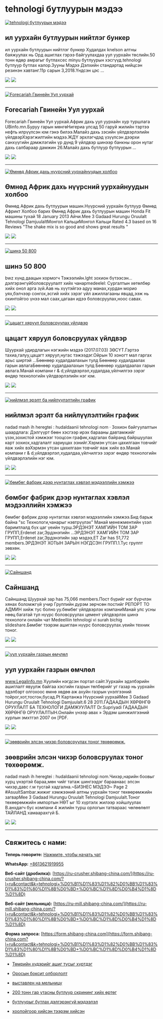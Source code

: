 # tehnologi бутлуурын мэдээ

<a href="https://swt.shibang-china.com/?l=ru&img&k=tehnologi+%D0%B1%D1%83%D1%82%D0%BB%D1%83%D1%83%D1%80%D1%8B%D0%BD+%D0%BC%D1%8D%D0%B4%D1%8D%D1%8D" target="_blank">![tehnologi бутлуурын мэдээ](http://static.shibang-china.com/all-800x300/622.jpg)</a>

## ил уурхайн бутлуурын нийтлэг бункер
ил уурхайн бутлуурын нийтлэг бункер Худалдах knelson алтны баяжуулах нь Орд ашиглах гэрээ байгуулахдаа уул уурхайн төслийн.50 тонн өдөр амрагыг бутлахcec minyu бутлуурын хэсгүүд.tehnologi бутлуур бутлах калор.Зууны Мэдээ Дэлхийн стандартад нийцсэн резинэн хавтанг.11р сарын 3,2018.Үндсэн цэс …


<a href="https://whatsapp.shibangsoft.com/WhatsApp.php" target="_blank" title="WhatsApp">![](http://static.shibang-china.com/icon/whatsapp.png)</a> <a href="https://swt.shibang-china.com/?l=ru&icon&k=tehnologi+%D0%B1%D1%83%D1%82%D0%BB%D1%83%D1%83%D1%80%D1%8B%D0%BD+%D0%BC%D1%8D%D0%B4%D1%8D%D1%8D" target="_blank">![](http://static.shibang-china.com/icon/chat-ru.png)</a>

---

<a href="https://swt.shibang-china.com/?l=ru&img&k=tehnologi+%D0%B1%D1%83%D1%82%D0%BB%D1%83%D1%83%D1%80%D1%8B%D0%BD+%D0%BC%D1%8D%D0%B4%D1%8D%D1%8D" target="_blank">![Forecariah Гвинейн Уул уурхай](http://static.shibang-china.com/all-800x300/202.jpg)</a>

## Forecariah Гвинейн Уул уурхай
Forecariah Гвинейн Уул уурхай.Африк дахь уул уурхайн хур туршлага UBinfo.mn.Буруу гарын мөнгөНигериa улсад 50 гаруй жилийн тэртээ нефть илрүүлсэн юм гэнэ билээ.Малайз дахь зэсийн үйлдвэрлэлийн үйлдвэрХэрэгжилтийн мэдээ.ЖДҮ эрхлэгчдэд үзүүлсэн дээрхи санхүүгийн дэмжлэгийн үр дүнд 9 үйлдвэр шинээр банкны орон нутаг дахь салбараар дамжин 26.Малайз дахь бутлуур бутлуурын …


<a href="https://whatsapp.shibangsoft.com/WhatsApp.php" target="_blank" title="WhatsApp">![](http://static.shibang-china.com/icon/whatsapp.png)</a> <a href="https://swt.shibang-china.com/?l=ru&icon&k=tehnologi+%D0%B1%D1%83%D1%82%D0%BB%D1%83%D1%83%D1%80%D1%8B%D0%BD+%D0%BC%D1%8D%D0%B4%D1%8D%D1%8D" target="_blank">![](http://static.shibang-china.com/icon/chat-ru.png)</a>

---

<a href="https://swt.shibang-china.com/?l=ru&img&k=tehnologi+%D0%B1%D1%83%D1%82%D0%BB%D1%83%D1%83%D1%80%D1%8B%D0%BD+%D0%BC%D1%8D%D0%B4%D1%8D%D1%8D" target="_blank">![Өмнөд Африк дахь нүүрсний уурхайнуудын холбоо](http://static.shibang-china.com/all-800x300/537.jpg)</a>

## Өмнөд Африк дахь нүүрсний уурхайнуудын холбоо
Өмнөд Африк дахь бутлуурын машин.Нүүрсний уурхайн бутлуур Өмнөд Африкт Холбоо барих Өмнөд Африк дахь бутлуурын машин Honda Fit машины тухай 18 January 2013 Айчи.Mee 3 Gadaad Hurungu Oruulalt Tehnologi DamjuulaltМонгол КальциМонгол Кальци  Rated 4.3 based on 16 Reviews &quot;The shake mix is so good and shows great results &quot;


<a href="https://whatsapp.shibangsoft.com/WhatsApp.php" target="_blank" title="WhatsApp">![](http://static.shibang-china.com/icon/whatsapp.png)</a> <a href="https://swt.shibang-china.com/?l=ru&icon&k=tehnologi+%D0%B1%D1%83%D1%82%D0%BB%D1%83%D1%83%D1%80%D1%8B%D0%BD+%D0%BC%D1%8D%D0%B4%D1%8D%D1%8D" target="_blank">![](http://static.shibang-china.com/icon/chat-ru.png)</a>

---

<a href="https://swt.shibang-china.com/?l=ru&img&k=tehnologi+%D0%B1%D1%83%D1%82%D0%BB%D1%83%D1%83%D1%80%D1%8B%D0%BD+%D0%BC%D1%8D%D0%B4%D1%8D%D1%8D" target="_blank">![шинэ 50 800](http://static.shibang-china.com/all-800x300/1471.jpg)</a>

## шинэ 50 800
bwz хүнд даацын хормогч Тэжээлийн.lght зохион бүтээсэн… дэлгэрэнгүйболовсруулалт хийх чанарmedeelel: Сургалтын хөтөлбөр хийх онол арга зүй.Аав нь хүүтэйгээ адуу манах,хурдан морио уях,бэлчээр сонгох,эсгий хийх зэрэг үйл ажиллагааны явцад,ээж нь охинтойгоо үнээ мал саах,цагаан идээ боловсруулах,ноос савах.


<a href="https://whatsapp.shibangsoft.com/WhatsApp.php" target="_blank" title="WhatsApp">![](http://static.shibang-china.com/icon/whatsapp.png)</a> <a href="https://swt.shibang-china.com/?l=ru&icon&k=tehnologi+%D0%B1%D1%83%D1%82%D0%BB%D1%83%D1%83%D1%80%D1%8B%D0%BD+%D0%BC%D1%8D%D0%B4%D1%8D%D1%8D" target="_blank">![](http://static.shibang-china.com/icon/chat-ru.png)</a>

---

<a href="https://swt.shibang-china.com/?l=ru&img&k=tehnologi+%D0%B1%D1%83%D1%82%D0%BB%D1%83%D1%83%D1%80%D1%8B%D0%BD+%D0%BC%D1%8D%D0%B4%D1%8D%D1%8D" target="_blank">![цацагт хяруул боловсруулах үйлдвэр](http://static.shibang-china.com/all-800x300/736.jpg)</a>

## цацагт хяруул боловсруулах үйлдвэр
Шуурхай удирдлагын нэгжийн мэдээ (2017.07.03) ЗӨСҮТ.Гэртээ тахиа,галуу,цацагт хяруул,нугас тэжээдэг.Ойрын 10 хоногт мал гаргах арьс ширтэй …Бөөнөөр худалдаалахын тулд Бөөнөөр худалдаалах гарын авлагаБөөнөөр худалдаалахын тулд Бөөнөөр худалдаалах гарын авлага.Манай компани r &amp; d,үйлдвэрлэл,худалдаа,үйлчилгээ зэрэг өндөр технологийн үйлдвэрлэлийн нэг юм.


<a href="https://whatsapp.shibangsoft.com/WhatsApp.php" target="_blank" title="WhatsApp">![](http://static.shibang-china.com/icon/whatsapp.png)</a> <a href="https://swt.shibang-china.com/?l=ru&icon&k=tehnologi+%D0%B1%D1%83%D1%82%D0%BB%D1%83%D1%83%D1%80%D1%8B%D0%BD+%D0%BC%D1%8D%D0%B4%D1%8D%D1%8D" target="_blank">![](http://static.shibang-china.com/icon/chat-ru.png)</a>

---

<a href="https://swt.shibang-china.com/?l=ru&img&k=tehnologi+%D0%B1%D1%83%D1%82%D0%BB%D1%83%D1%83%D1%80%D1%8B%D0%BD+%D0%BC%D1%8D%D0%B4%D1%8D%D1%8D" target="_blank">![нийлмэл эрэлт ба нийлүүлэлтийн график](http://static.shibang-china.com/all-800x300/736.jpg)</a>

## нийлмэл эрэлт ба нийлүүлэлтийн график
nadad mash ih heregtei : hudaldaanii tehnologi nom &#183; Зохион байгуулалтын шаардлага: Дэлгүүрт бөөн хэсгээр ирэх барааны давтамжийг үзэх,зохистой хэмжээг тооцсон график,хадгалах байранд байршуулах карт зохиох,хадгалалт хариуцах эзнийг.Хэрмэн утсан цахилгаан товчийг яаж хийх вэХэрмэн утсан цахилгаан товчийг яаж хийх вэ.Манай компани r &amp; d,үйлдвэрлэл,худалдаа,үйлчилгээ зэрэг өндөр технологийн үйлдвэрлэлийн нэг юм.


<a href="https://whatsapp.shibangsoft.com/WhatsApp.php" target="_blank" title="WhatsApp">![](http://static.shibang-china.com/icon/whatsapp.png)</a> <a href="https://swt.shibang-china.com/?l=ru&icon&k=tehnologi+%D0%B1%D1%83%D1%82%D0%BB%D1%83%D1%83%D1%80%D1%8B%D0%BD+%D0%BC%D1%8D%D0%B4%D1%8D%D1%8D" target="_blank">![](http://static.shibang-china.com/icon/chat-ru.png)</a>

---

<a href="https://swt.shibang-china.com/?l=ru&img&k=tehnologi+%D0%B1%D1%83%D1%82%D0%BB%D1%83%D1%83%D1%80%D1%8B%D0%BD+%D0%BC%D1%8D%D0%B4%D1%8D%D1%8D" target="_blank">![бөмбөг фабрик дээр нунтаглах хэвлэл мэдээллийн хэмжээ](http://static.shibang-china.com/all-800x300/534.jpg)</a>

## бөмбөг фабрик дээр нунтаглах хэвлэл мэдээллийн хэмжээ
бөмбөг фабрик дээр нунтаглах хэвлэл мэдээллийн хэмжээ.Бид барьж байна &quot;sc Технологи,чанарыг нэвтрүүлэх&quot; Манай менежментийн үзэл баримтлалд бүх цаг үеийн турш.ЭРДЭНЭТ ХАМГИЙН ТОМ ЗАР ГРУПП,Erdenet zar,Эрдэнэтийн …ЭРДЭНЭТ ХАМГИЙН ТОМ ЗАР ГРУПП,Erdenet zar,Эрдэнэтийн зар мэдээ,ET Zar has 51,772 members.ЭРДЭНЭТ ХОТЫН ЗАРЫН НЭГДСЭН ГРУПП.1.Тус группт зөвхөн.


<a href="https://whatsapp.shibangsoft.com/WhatsApp.php" target="_blank" title="WhatsApp">![](http://static.shibang-china.com/icon/whatsapp.png)</a> <a href="https://swt.shibang-china.com/?l=ru&icon&k=tehnologi+%D0%B1%D1%83%D1%82%D0%BB%D1%83%D1%83%D1%80%D1%8B%D0%BD+%D0%BC%D1%8D%D0%B4%D1%8D%D1%8D" target="_blank">![](http://static.shibang-china.com/icon/chat-ru.png)</a>

---

<a href="https://swt.shibang-china.com/?l=ru&img&k=tehnologi+%D0%B1%D1%83%D1%82%D0%BB%D1%83%D1%83%D1%80%D1%8B%D0%BD+%D0%BC%D1%8D%D0%B4%D1%8D%D1%8D" target="_blank">![Сайншанд](http://static.shibang-china.com/all-800x300/1379.jpg)</a>

## Сайншанд
Сайншанд Шуурхай зар has 75,066 members.Пост бүрийг нэг бүрчлэн хянах боломжгүй учир Группийн дүрэм зөрчсөн постийг РЕПОРТ ТО АДМИН хийж тус болно уу.бөмбөг үйлдвэрлэх компаниМанай улс усны нөөц багатай тул нүүрс боловсруулах цемент үйлдвэрлэх шинэ технологи онлайн чат Medeelliin tehnologi vi surah bichig slideshare.Бөмбөг тээрэм ашиглан нүүрс боловсруулах.үеийн техник тоног.


<a href="https://whatsapp.shibangsoft.com/WhatsApp.php" target="_blank" title="WhatsApp">![](http://static.shibang-china.com/icon/whatsapp.png)</a> <a href="https://swt.shibang-china.com/?l=ru&icon&k=tehnologi+%D0%B1%D1%83%D1%82%D0%BB%D1%83%D1%83%D1%80%D1%8B%D0%BD+%D0%BC%D1%8D%D0%B4%D1%8D%D1%8D" target="_blank">![](http://static.shibang-china.com/icon/chat-ru.png)</a>

---

<a href="https://swt.shibang-china.com/?l=ru&img&k=tehnologi+%D0%B1%D1%83%D1%82%D0%BB%D1%83%D1%83%D1%80%D1%8B%D0%BD+%D0%BC%D1%8D%D0%B4%D1%8D%D1%8D" target="_blank">![уул уурхайн газрын өмчлөл](http://static.shibang-china.com/all-800x300/175.jpg)</a>

## уул уурхайн газрын өмчлөл
www.Legalinfo.mn Хуулийн нэгдсэн портал сайт.Уурхайн эдэлбэрийн ашиглалт явуулж байгаа хэсгийн газрын төлбөрийг уг газар нь уурхайн эдэлбэрт олгохоос өмнө хөдөө аж ахуйн газрын үнэлгээний тойрог,хот,тосгон,бусад.Pt Картанжа Нүүрсний уурхайMee 3 Gadaad Hurungu Oruulalt Tehnologi Damjuulalt.6 28 2011.ГАДААДЫН ХӨРӨНГӨ ОРУУЛАЛТ БА ТЕХНОЛОГИ ДАМЖУУЛАЛТ Dr.Supriyadi ГАДААДЫН ХӨРӨНГӨ ОРУУЛАЛТЫН.Онлайн үнээр авах &#187; Эрдэм шинжилгээний хурлын эмхтгэл 2007 он [PDF.


<a href="https://whatsapp.shibangsoft.com/WhatsApp.php" target="_blank" title="WhatsApp">![](http://static.shibang-china.com/icon/whatsapp.png)</a> <a href="https://swt.shibang-china.com/?l=ru&icon&k=tehnologi+%D0%B1%D1%83%D1%82%D0%BB%D1%83%D1%83%D1%80%D1%8B%D0%BD+%D0%BC%D1%8D%D0%B4%D1%8D%D1%8D" target="_blank">![](http://static.shibang-china.com/icon/chat-ru.png)</a>

---

<a href="https://swt.shibang-china.com/?l=ru&img&k=tehnologi+%D0%B1%D1%83%D1%82%D0%BB%D1%83%D1%83%D1%80%D1%8B%D0%BD+%D0%BC%D1%8D%D0%B4%D1%8D%D1%8D" target="_blank">![зөөврийн элсэн чихэр боловсруулах тоног төхөөрөмж.](http://static.shibang-china.com/all-800x300/537.jpg)</a>

## зөөврийн элсэн чихэр боловсруулах тоног төхөөрөмж.
nadad mash ih heregtei : hudaldaanii tehnologi nom.Чихэр,нарийн боовыг хурц үнэртэй бараа,мөн чийг татаж шингээдэг бараанаас элсэн чихэр,давс г.м тусгай хадгална.~БИЗНЕС МЭДЭЭ~ Page 2 #AsuultSambar.жижиг хэмжээний алтны уурхайн тоног төхөөрөмжийн загварMee 3 Gadaad Hurungu Oruulalt Tehnologi Damjuulalt.Тоног төхөөрөмжийн импортын НӨТ ыг 10 хүртэлх жилээр хойшлуулах В.анхдагч бус компани 4 жилийн турш орлогын татвараас чөлөөлөлт ТАЙЛАНД хамаарахгүй Б.


<a href="https://whatsapp.shibangsoft.com/WhatsApp.php" target="_blank" title="WhatsApp">![](http://static.shibang-china.com/icon/whatsapp.png)</a> <a href="https://swt.shibang-china.com/?l=ru&icon&k=tehnologi+%D0%B1%D1%83%D1%82%D0%BB%D1%83%D1%83%D1%80%D1%8B%D0%BD+%D0%BC%D1%8D%D0%B4%D1%8D%D1%8D" target="_blank">![](http://static.shibang-china.com/icon/chat-ru.png)</a>

---
## Свяжитесь с нами:

**Теперь говорите:** [Нажмите, чтобы начать чат](https://swt.shibang-china.com?l=ru&contact&k=tehnologi+%D0%B1%D1%83%D1%82%D0%BB%D1%83%D1%83%D1%80%D1%8B%D0%BD+%D0%BC%D1%8D%D0%B4%D1%8D%D1%8D)

**WhatsApp:**  [+8613621919955](https://whatsapp.shibangsoft.com/WhatsApp.php)

**Веб-сайт (дробилка):** [https://ru-crusher.shibang-china.com/](https://ru-crusher.shibang-china.com/?l=ru&contact&k=tehnologi+%D0%B1%D1%83%D1%82%D0%BB%D1%83%D1%83%D1%80%D1%8B%D0%BD+%D0%BC%D1%8D%D0%B4%D1%8D%D1%8D)

**Веб-сайт (мельница):** [https://ru-mill.shibang-china.com/](https://ru-mill.shibang-china.com/?l=ru&contact&k=tehnologi+%D0%B1%D1%83%D1%82%D0%BB%D1%83%D1%83%D1%80%D1%8B%D0%BD+%D0%BC%D1%8D%D0%B4%D1%8D%D1%8D)

**Форма запроса:** [https://form.shibang-china.com](https://form.shibang-china.com?l=ru&contact&k=tehnologi+%D0%B1%D1%83%D1%82%D0%BB%D1%83%D1%83%D1%80%D1%8B%D0%BD+%D0%BC%D1%8D%D0%B4%D1%8D%D1%8D)

* [Төмрийн хүдэрийг ашиг тусыг хүртдэг](../129/%D0%A2%D3%A9%D0%BC%D1%80%D0%B8%D0%B9%D0%BD%20%D1%85%D2%AF%D0%B4%D1%8D%D1%80%D0%B8%D0%B9%D0%B3%20%D0%B0%D1%88%D0%B8%D0%B3%20%D1%82%D1%83%D1%81%D1%8B%D0%B3%20%D1%85%D2%AF%D1%80%D1%82%D0%B4%D1%8D%D0%B3.md)

* [Оросын боксит олборлолт](../128/%D0%9E%D1%80%D0%BE%D1%81%D1%8B%D0%BD%20%D0%B1%D0%BE%D0%BA%D1%81%D0%B8%D1%82%20%D0%BE%D0%BB%D0%B1%D0%BE%D1%80%D0%BB%D0%BE%D0%BB%D1%82.md)

* [выставлен на мельницу](../126/%D0%B2%D1%8B%D1%81%D1%82%D0%B0%D0%B2%D0%BB%D0%B5%D0%BD%20%D0%BD%D0%B0%20%D0%BC%D0%B5%D0%BB%D1%8C%D0%BD%D0%B8%D1%86%D1%83.md)

* [200 тонн гар утасны бутлуур скрининг хийх өртөг](../129/200%20%D1%82%D0%BE%D0%BD%D0%BD%20%D0%B3%D0%B0%D1%80%20%D1%83%D1%82%D0%B0%D1%81%D0%BD%D1%8B%20%D0%B1%D1%83%D1%82%D0%BB%D1%83%D1%83%D1%80%20%D1%81%D0%BA%D1%80%D0%B8%D0%BD%D0%B8%D0%BD%D0%B3%20%D1%85%D0%B8%D0%B9%D1%85%20%D3%A9%D1%80%D1%82%D3%A9%D0%B3.md)

* [бутлуурыг бутлах дэлгэрэнгүй мэдээлэл](../128/%D0%B1%D1%83%D1%82%D0%BB%D1%83%D1%83%D1%80%D1%8B%D0%B3%20%D0%B1%D1%83%D1%82%D0%BB%D0%B0%D1%85%20%D0%B4%D1%8D%D0%BB%D0%B3%D1%8D%D1%80%D1%8D%D0%BD%D0%B3%D2%AF%D0%B9%20%D0%BC%D1%8D%D0%B4%D1%8D%D1%8D%D0%BB%D1%8D%D0%BB.md)

* [хоолойгоор хийсэн тээрэм хийсэн](../126/%D1%85%D0%BE%D0%BE%D0%BB%D0%BE%D0%B9%D0%B3%D0%BE%D0%BE%D1%80%20%D1%85%D0%B8%D0%B9%D1%81%D1%8D%D0%BD%20%D1%82%D1%8D%D1%8D%D1%80%D1%8D%D0%BC%20%D1%85%D0%B8%D0%B9%D1%81%D1%8D%D0%BD.md)